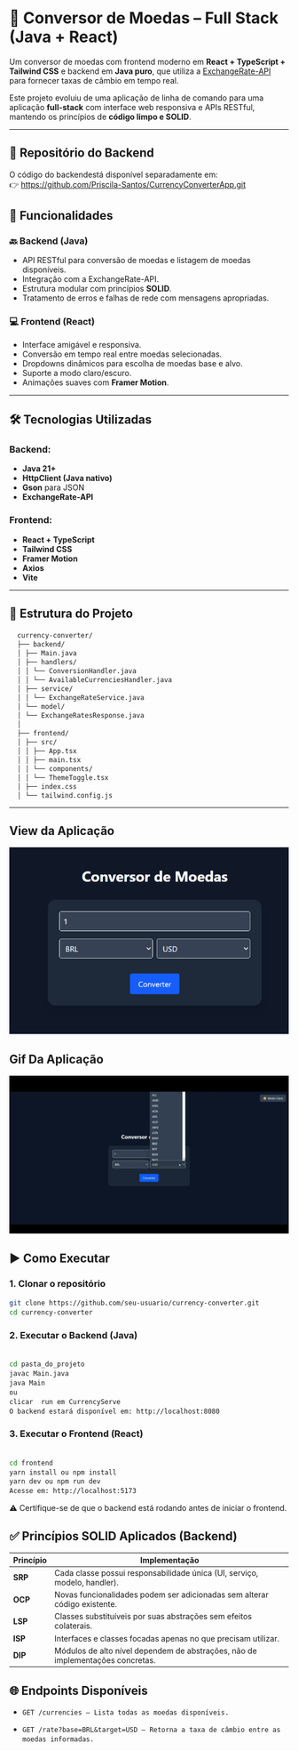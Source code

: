 # 💱 Conversor de Moedas – Full Stack (Java + React)

Um conversor de moedas com frontend moderno em **React + TypeScript + Tailwind CSS** e backend em **Java puro**, que utiliza a [ExchangeRate-API](https://www.exchangerate-api.com/) para fornecer taxas de câmbio em tempo real.

Este projeto evoluiu de uma aplicação de linha de comando para uma aplicação **full-stack** com interface web responsiva e APIs RESTful, mantendo os princípios de **código limpo e SOLID**.

---

## 🔗 Repositório do Backend

O código do backendestá disponível separadamente em:  
👉 https://github.com/Priscila-Santos/CurrencyConverterApp.git


## 🚀 Funcionalidades

### 🔙 Backend (Java)
- API RESTful para conversão de moedas e listagem de moedas disponíveis.
- Integração com a ExchangeRate-API.
- Estrutura modular com princípios **SOLID**.
- Tratamento de erros e falhas de rede com mensagens apropriadas.

### 💻 Frontend (React)
- Interface amigável e responsiva.
- Conversão em tempo real entre moedas selecionadas.
- Dropdowns dinâmicos para escolha de moedas base e alvo.
- Suporte a modo claro/escuro.
- Animações suaves com **Framer Motion**.

---

## 🛠 Tecnologias Utilizadas

### Backend:
- **Java 21+**
- **HttpClient (Java nativo)**
- **Gson** para JSON
- **ExchangeRate-API**

### Frontend:
- **React + TypeScript**
- **Tailwind CSS**
- **Framer Motion**
- **Axios**
- **Vite**

---

## 📁 Estrutura do Projeto
```
  currency-converter/
  ├── backend/
  │ ├── Main.java
  │ ├── handlers/
  │ │ └── ConversionHandler.java
  │ │ └── AvailableCurrenciesHandler.java
  │ ├── service/
  │ │ └── ExchangeRateService.java
  │ └── model/
  │ └── ExchangeRatesResponse.java
  │
  ├── frontend/
  │ ├── src/
  │ │ ├── App.tsx
  │ │ ├── main.tsx
  │ │ └── components/
  │ │ └── ThemeToggle.tsx
  │ ├── index.css
  │ └── tailwind.config.js
```

---

## View da Aplicação

![Front-End do Conversor de Moedas](./src/assets/view.png)

## Gif Da Aplicação
![Front-End do Conversor de Moedas](./src/assets/view.gif)

## ▶️ Como Executar

### 1. Clonar o repositório

```bash
git clone https://github.com/seu-usuario/currency-converter.git
cd currency-converter
```

### 2. Executar o Backend (Java)
```bash

cd pasta_do_projeto
javac Main.java
java Main
ou
clicar  run em CurrencyServe
O backend estará disponível em: http://localhost:8080
```
### 3. Executar o Frontend (React)
```bash

cd frontend
yarn install ou npm install
yarn dev ou npm run dev
Acesse em: http://localhost:5173
```
⚠️ Certifique-se de que o backend está rodando antes de iniciar o frontend.

## ✅ Princípios SOLID Aplicados (Backend)

| Princípio | Implementação                                                                  |
| --------- | ------------------------------------------------------------------------------ |
| **SRP**   | Cada classe possui responsabilidade única (UI, serviço, modelo, handler).      |
| **OCP**   | Novas funcionalidades podem ser adicionadas sem alterar código existente.      |
| **LSP**   | Classes substituíveis por suas abstrações sem efeitos colaterais.              |
| **ISP**   | Interfaces e classes focadas apenas no que precisam utilizar.                  |
| **DIP**   | Módulos de alto nível dependem de abstrações, não de implementações concretas. |

## 🌐 Endpoints Disponíveis
- `GET /currencies – Lista todas as moedas disponíveis.`

- `GET /rate?base=BRL&target=USD – Retorna a taxa de câmbio entre as moedas informadas.`
